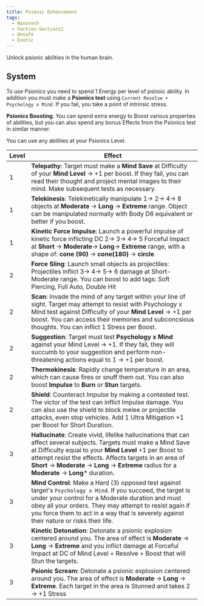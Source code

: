 ```yaml
---
title: Psionic Enhancement
tags:
  - Nanotech
  - Faction-Section12
  - Unsafe
  - Exotic
---
```

Unlock psionic abilities in the human brain. 

## System

To use Psionics you need to spend 1 Energy per level of psinoic ability. In addition you must make a **Psionics test** using `Current Resolve + Psychology x Mind`. If you fail, you take a point of intrinsic stress.

**Psionics Boosting**: You can spend extra energy to Boost various properties of abilities, but you can also spend any bonus Effects from the Psionics test in similar manner.

You can use any abilities at your Psionics Level.

| Level | Effect                                                                                                                                                                                                                                                                                                                                            |
| ----- | ------------------------------------------------------------------------------------------------------------------------------------------------------------------------------------------------------------------------------------------------------------------------------------------------------------------------------------------------- |
| 1     | **Telepathy**: Target must make a **Mind Save** at Difficulty of your **Mind Level** -> +1 per boost. If they fail, you can read their thought and project mental images to their mind. Make subsequent tests as necessary.                                                                                                                       |
| 1     | **Telekinesis**: Telekinetically manipulate 1-> 2-> 4-> 8 objects at **Moderate** -> **Long** -> **Extreme** range. Object can be manipulated normally with Body D6 equivalent or better if you boost.                                                                                                                                            |
| 1     | **Kinetic Force Impulse**: Launch a powerful impulse of kinetic force inflicting DC 2-> 3-> 4-> 5 Forceful Impact at **Short** -> **Moderate**-> **Long**-> **Extreme** range, with a shape of: **cone (90)** -> **cone(180)** -> **circle**                                                                                                      |
| 2     | **Force Sling**: Launch small objects as projectiles: Projectiles inflict 3-> 4-> 5-> 6 damage at Short-Moderate range. You can boost to add tags: Soft Piercing, Full Auto, Double Hit                                                                                                                                                           |
| 2     | **Scan**: Invade the mind of any target within your line of sight. Target may attempt to resist with Psychology x Mind test against Difficulty of your **Mind Level** -> +1 per boost. You can access their memories and subconcsious thoughts. You can inflict 1 Stress per Boost.                                                               |
| 2     | **Suggestion**: Target must test **Psychology x Mind** against your Mind Level -> +1. If they fail, they will succumb to your suggestion and perform non-threatening actions equal to 1 -> +1 per boost.                                                                                                                                          |
| 2     | **Thermokinesis**: Rapidly change temperature in an area, which can cause fires or snuff them out. You can also boost **Impulse** to **Burn** or **Stun** targets.                                                                                                                                                                                |
| 2     | **Shield**: Counteract _Impulse_ by making a contested test. The victor of the test can inflict Impulse damage. You can also use the shield to block melee or projectile attacks, even stop vehicles. Add 1 Ultra Mitigation +1 per Boost for Short Duration.                                                                                     |
| 3     | **Hallucinate**: Create vivid, lifelike hallucinations that can affect several subjects. Targets must make a Mind Save at Difficulty equal to your **Mind Level** +1 per Boost to attempt resist the effects. Affects targets in an area of **Short** -> **Moderate** -> **Long** -> **Extreme** radius for a **Moderate** -> **Long*** duration. |
| 3     | **Mind Control**: Make a Hard (3) opposed test against target's `Psychology x Mind`. If you succeed, the target is under your control for a Moderate duration and must obey all your orders. They may attempt to resist again if you force them to act in a way that is severely against their nature or risks their life.                        |
| 3     | **Kinetic Detonation**: Detonate a psionic explosion centered around you. The area of effect is **Moderate** -> **Long** -> **Extreme** and you inflict damage at Forceful Impact at DC of Mind Level + Resolve + Boost that will Stun the targets.                                                                                               |
| 3     | **Psionic Scream**: Detonate a psionic explosion centered around you. The area of effect is **Moderate** -> **Long** -> **Extreme**. Each target in the area is Stunned and takes 2 -> +1 Stress                                                                                                                                                  |